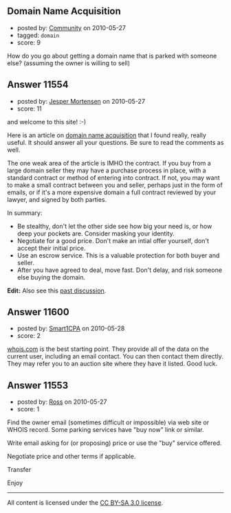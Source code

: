 ## Domain Name Acquisition

- posted by: [Community](https://stackexchange.com/users/-1/-1-community) on 2010-05-27
- tagged: `domain`
- score: 9

How do you go about getting a domain name that is parked with someone else? (assuming the owner is willing to sell)



## Answer 11554

- posted by: [Jesper Mortensen](https://stackexchange.com/users/-1/1261-jesper-mortensen) on 2010-05-27
- score: 11

<p>and welcome to this site! :-)</p>

<p>Here is an article on <a href="http://www.fourhourworkweek.com/blog/2009/02/27/how-to-buy-domain-names-like-a-pro-10-tips-from-the-founder-of-phonetagcom/">domain name acquisition</a> that I found really, really useful. It should answer all your questions. Be sure to read the comments as well.</p>

<p>The one weak area of the article is IMHO the contract. If you buy from a large domain seller they may have a purchase process in place, with a standard contract or method of entering into contract. If not, you may want to make a small contract between you and seller, perhaps just in the form of emails, or if it's a more expensive domain a full contract reviewed by your lawyer, and signed by both parties.</p>

<p>In summary:</p>

<ul>
<li>Be stealthy, don't let the other side see how big your need is, or how deep your pockets are. Consider masking your identity.</li>
<li>Negotiate for a good price. Don't make an intial offer yourself, don't accept their initial price.</li>
<li>Use an escrow service. This is a valuable protection for both buyer and seller.</li>
<li>After you have agreed to deal, move fast. Don't delay, and risk someone else buying the domain.</li>
</ul>

<p><strong>Edit:</strong> Also see this <a href="http://answers.onstartups.com/questions/1661/obtaining-the-perfect-domain-name">past discussion</a>.</p>



## Answer 11600

- posted by: [Smart1CPA](https://stackexchange.com/users/-1/3488-smart1cpa) on 2010-05-28
- score: 2

<p><a href="http://www.whois.com/" rel="nofollow">whois.com</a> is the best starting point.  They provide all of the data on the current user, including an email contact.  You can then contact them directly.  They may refer you to an auction site where they have it listed.  Good luck.</p>



## Answer 11553

- posted by: [Ross](https://stackexchange.com/users/-1/1390-ross) on 2010-05-27
- score: 1

Find the owner email (sometimes difficult or impossible) via web site or WHOIS record. Some parking services have "buy now" link or similar.

 
Write email asking for (or proposing) price or use the "buy" service offered.

Negotiate price and other terms if applicable.


Transfer


Enjoy







---

All content is licensed under the [CC BY-SA 3.0 license](https://creativecommons.org/licenses/by-sa/3.0/).
